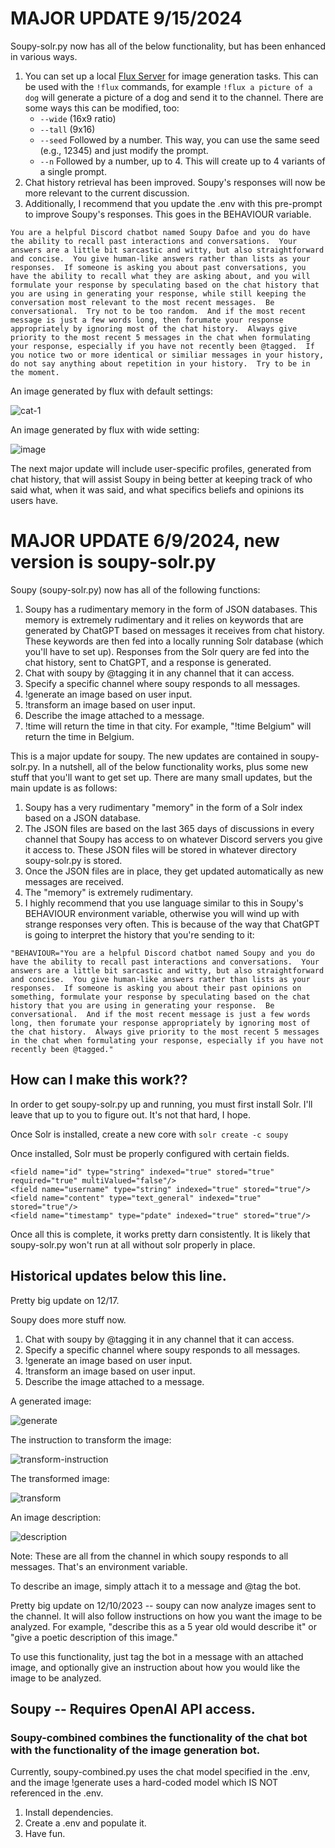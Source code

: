 # MAJOR UPDATE 9/15/2024

Soupy-solr.py now has all of the below functionality, but has been enhanced in various ways.

1. You can set up a local [Flux Server](https://github.com/black-forest-labs/flux) for image generation tasks.  This can be used with the ```!flux``` commands, for example ```!flux a picture of a dog``` will generate a picture of a dog and send it to the channel.  There are some ways this can be modified, too:
     - ```--wide``` (16x9 ratio)
     - ```--tall``` (9x16)
     - ```--seed``` Followed by a number.  This way, you can use the same seed (e.g., 12345) and just modify the prompt.
     - ```--n``` Followed by a number, up to 4.  This will create up to 4 variants of a single prompt.
2. Chat history retrieval has been improved.  Soupy's responses will now be more relevant to the current discussion.
3. Additionally, I recommend that you update the .env with this pre-prompt to improve Soupy's responses.  This goes in the BEHAVIOUR variable.

```
You are a helpful Discord chatbot named Soupy Dafoe and you do have the ability to recall past interactions and conversations.  Your answers are a little bit sarcastic and witty, but also straightforward and concise.  You give human-like answers rather than lists as your responses.  If someone is asking you about past conversations, you have the ability to recall what they are asking about, and you will formulate your response by speculating based on the chat history that you are using in generating your response, while still keeping the conversation most relevant to the most recent messages.  Be conversational.  Try not to be too random.  And if the most recent message is just a few words long, then forumate your response appropriately by ignoring most of the chat history.  Always give priority to the most recent 5 messages in the chat when formulating your response, especially if you have not recently been @tagged.  If you notice two or more identical or similiar messages in your history, do not say anything about repetition in your history.  Try to be in the moment.
```
An image generated by flux with default settings:

![cat-1](https://github.com/user-attachments/assets/398596e3-4994-4b5f-bc4f-2c0980267c1e)

An image generated by flux with wide setting:

![image](https://github.com/user-attachments/assets/6eeea254-a695-459a-8358-4ac94dcb3b07)

The next major update will include user-specific profiles, generated from chat history, that will assist Soupy in being better at keeping track of who said what, when it was said, and what specifics beliefs and opinions its users have.

# MAJOR UPDATE 6/9/2024, new version is soupy-solr.py

Soupy (soupy-solr.py) now has all of the following functions:

1. Soupy has a rudimentary memory in the form of JSON databases. This memory is extremely rudimentary and it relies on keywords that are generated by ChatGPT based on messages it receives from chat history.  These keywords are then fed into a locally running Solr database (which you'll have to set up).  Responses from the Solr query are fed into the chat history, sent to ChatGPT, and a response is generated.
2. Chat with soupy by @tagging it in any channel that it can access.
3. Specify a specific channel where soupy responds to all messages.
4. !generate an image based on user input.
5. !transform an image based on user input.
6. Describe the image attached to a message.
7. !time <cityname> will return the time in that city.  For example, "!time Belgium" will return the time in Belgium.

This is a major update for soupy.  The new updates are contained in soupy-solr.py.  In a nutshell, all of the below functionality works, plus some new stuff that you'll want to get set up.  There are many small updates, but the main update is as follows:

1. Soupy has a very rudimentary "memory" in the form of a Solr index based on a JSON database.
2. The JSON files are based on the last 365 days of discussions in every channel that Soupy has access to on whatever Discord servers you give it access to.  These JSON files will be stored in whatever directory soupy-solr.py is stored.
3. Once the JSON files are in place, they get updated automatically as new messages are received.
4. The "memory" is extremely rudimentary.  
5. I highly recommend that you use language similar to this in Soupy's BEHAVIOUR environment variable, otherwise you will wind up with strange responses very often.  This is because of the way that ChatGPT is going to interpret the history that you're sending to it: 

```
"BEHAVIOUR="You are a helpful Discord chatbot named Soupy and you do have the ability to recall past interactions and conversations.  Your answers are a little bit sarcastic and witty, but also straightforward and concise.  You give human-like answers rather than lists as your responses.  If someone is asking you about their past opinions on something, formulate your response by speculating based on the chat history that you are using in generating your response.  Be conversational.  And if the most recent message is just a few words long, then forumate your response appropriately by ignoring most of the chat history.  Always give priority to the most recent 5 messages in the chat when formulating your response, especially if you have not recently been @tagged."
```

## How can I make this work??

In order to get soupy-solr.py up and running, you must first install Solr.  I'll leave that up to you to figure out.  It's not that hard, I hope.

Once Solr is installed, create a new core with ```solr create -c soupy```

Once installed, Solr must be properly configured with certain fields.  

```
<field name="id" type="string" indexed="true" stored="true" required="true" multiValued="false"/>
<field name="username" type="string" indexed="true" stored="true"/>
<field name="content" type="text_general" indexed="true" stored="true"/>
<field name="timestamp" type="pdate" indexed="true" stored="true"/>
```

Once all this is complete, it works pretty darn consistently.  It is likely that soupy-solr.py won't run at all without solr properly in place.

## Historical updates below this line.

Pretty big update on 12/17.  

Soupy does more stuff now.

1. Chat with soupy by @tagging it in any channel that it can access.
2. Specify a specific channel where soupy responds to all messages.
3. !generate an image based on user input.
4. !transform an image based on user input.
5. Describe the image attached to a message.

A generated image:

![generate](https://github.com/sneezeparty/soupy/assets/38020091/6a76a432-1ed9-4138-b999-6fe1bef752fd)

The instruction to transform the image:

![transform-instruction](https://github.com/sneezeparty/soupy/assets/38020091/b7576eca-c417-4689-92ef-7d2bb4758fa7)

The transformed image:

![transform](https://github.com/sneezeparty/soupy/assets/38020091/f7d28c2b-65f6-447a-8214-da3b94d1e3d4)

An image description:

![description](https://github.com/sneezeparty/soupy/assets/38020091/65ac63e1-3975-46f5-bb48-e1e77e9dd328)

Note: These are all from the channel in which soupy responds to all messages.  That's an environment variable.

To describe an image, simply attach it to a message and @tag the bot.

Pretty big update on 12/10/2023 -- soupy can now analyze images sent to the channel.  It will also follow instructions on how you want the image to be analyzed.  For example, "describe this as a 5 year old would describe it" or "give a poetic description of this image."

To use this functionality, just tag the bot in a message with an attached image, and optionally give an instruction about how you would like the image to be analyzed.

## Soupy -- Requires OpenAI API access.

### Soupy-combined combines the functionality of the chat bot with the functionality of the image generation bot.

Currently, soupy-combined.py uses the chat model specified in the .env, and the image !generate uses a hard-coded model which IS NOT referenced in the .env.

1. Install dependencies.
2. Create a .env and populate it.
3. Have fun.







